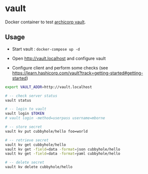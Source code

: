 # vault

Docker container to test [archicorp vault](https://hub.docker.com/_/vault).

## Usage

* Start vault : `docker-compose up -d`

* Open http://vault.localhost and configure vault

* Configure client and perform some checks (see https://learn.hashicorp.com/vault?track=getting-started#getting-started)

```bash
export VAULT_ADDR=http://vault.localhost

# -- check server status
vault status

# -- login to vault
vault login $TOKEN
# vault login -method=userpass username=mborne

# -- store secret
vault kv put cubbyhole/hello foo=world

# -- retrieve secret
vault kv get cubbyhole/hello
vault kv get -field=data -format=json cubbyhole/hello
vault kv get -field=data -format=yaml cubbyhole/hello

# -- delete secret
vault kv delete cubbyhole/hello
```

